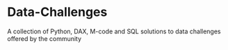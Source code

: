 # Data-Challenges
A collection of Python, DAX, M-code and SQL solutions to data challenges offered by the community 
